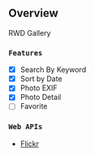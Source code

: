 ## Overview

RWD Gallery

### `Features`

- [x] Search By Keyword
- [x] Sort by Date
- [x] Photo EXIF
- [x] Photo Detail
- [ ] Favorite

### `Web APIs`

- [Flickr](https://www.flickr.com/services/feeds/photos_public)